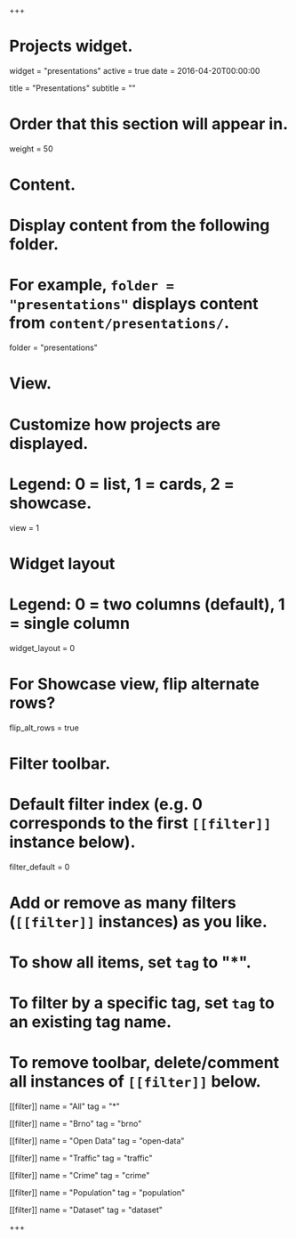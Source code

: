 +++
# Projects widget.
widget = "presentations"
active = true
date = 2016-04-20T00:00:00

title = "Presentations"
subtitle = ""

# Order that this section will appear in.
weight = 50

# Content.
# Display content from the following folder.
# For example, `folder = "presentations"` displays content from `content/presentations/`.
folder = "presentations"

# View.
# Customize how projects are displayed.
# Legend: 0 = list, 1 = cards, 2 = showcase.
view = 1

# Widget layout
# Legend: 0 = two columns (default), 1 = single column
widget_layout = 0

# For Showcase view, flip alternate rows?
flip_alt_rows = true

# Filter toolbar.

# Default filter index (e.g. 0 corresponds to the first `[[filter]]` instance below).
filter_default = 0

# Add or remove as many filters (`[[filter]]` instances) as you like.
# To show all items, set `tag` to "*".
# To filter by a specific tag, set `tag` to an existing tag name.
# To remove toolbar, delete/comment all instances of `[[filter]]` below.
[[filter]]
  name = "All"
  tag = "*"
  
[[filter]]
  name = "Brno"
  tag = "brno"

[[filter]]
  name = "Open Data"
  tag = "open-data"
  
[[filter]]
  name = "Traffic"
  tag = "traffic"

[[filter]]
  name = "Crime"
  tag = "crime"
  
[[filter]]
  name = "Population"
  tag = "population"

[[filter]]
  name = "Dataset"
  tag = "dataset"

+++

